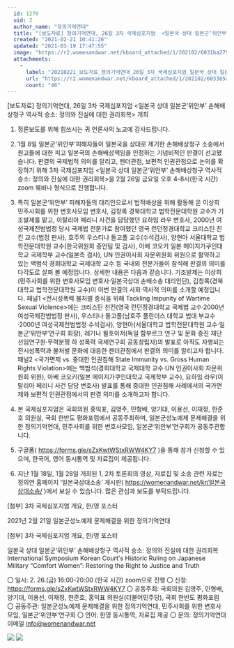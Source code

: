 ```yaml
---
  id: 1270
  uid: 2
  author_name: "정의기억연대"
  title: "[보도자료] 정의기억연대, 26일 3차 국제심포지엄  <일본국 상대 일본군‘위안부’ 손해배상청구 역사적 승소: 정의와 진실에 대한 권리회복> 개최"
  created: "2021-02-21 10:41:26"
  updated: "2021-03-19 17:47:55"
  image: "https://r2.womenandwar.net/kboard_attached/1/202102/6031ba275a1cb2074321.jpg"
  attachments: 
    - 
      label: "20210221_보도자료_정의기억연대_26일_3차_국제심포지엄_일본국_상대_일본군‘위안부_손해배상청구_역사적-승소-정의와-진실에-대한-권리회복-개최.hwp"
      url: "https://r2.womenandwar.net/kboard_attached/1/202102/603385a8f03856940697.hwp"
      count: "46"
---
```

\[보도자료\] 정의기억연대, 26일 3차 국제심포지엄 
<일본국 상대 일본군‘위안부’ 손해배상청구 역사적 승소: 정의와 진실에 대한 권리회복> 개최

1. 정론보도를 위해 힘쓰시는 귀 언론사의 노고에 감사드립니다.

2. 1월 8일 일본군'위안부‘피해자들이 일본국을 상대로 제기한 손해배상청구 소송에서 원고들에 대한 피고 일본국의 손해배상책임을 인정하는 기념비적인 판결이 선고됐습니다. 판결의 국제법적 의미를 알리고, 젠더관점, 보편적 인권관점으로 논의를 확장하기 위해 3차 국제심포지엄 <일본국 상대 일본군‘위안부’ 손해배상청구 역사적 승소: 정의와 진실에 대한 권리회복>을 2월 26일 금요일 오후 4-8시(한국 시간) zoom 웨비나 형식으로 진행합니다. 

3. 특히 일본군‘위안부’ 피해자들의 대리인으로서 법적배상을 위해 활동해 온 이상희 민주사회를 위한 변호사모임 변호사, 김창록 경북대학교 법학전문대학원 교수가 기조발제를 맡고, 이탈리아 페리니 사건을 담당했던 요하임 라우 변호사, 2000년 여성국제전범법정 당시 국제법 전문가로 참여했던 영국 런던정경대학교 크리스틴 친킨 교수(법정 판사), 호주의 우스티나 돌고폴 교수(수석검사), 양현아 서울대학교 법학전문대학원 교수(한국위원회 증언팀 및 검사), 아베 코오키 일본 메이지가쿠인대학교 국제학부 교수(일본측 검사), UN 인권이사회 자문위원회 위원으로 활약하고 있는 백범석 경희대학교 국제대학 교수 등 국내외 전문가들이 참석해 판결의 의미를 다각도로 살펴 볼 예정입니다. 상세한 내용은 다음과 같습니다.
기조발제는 이상희(민주사회를 위한 변호사모임 변호사·일본국상대 손배소송 대리인단), 김창록(경북대학교 법학전문대학원 교수)이 이번 판결의 사회·역사적 의미를 소개할 예정입니다. 패널1 <전시성폭력 불처벌 종식을 위해 Tackling Impunity of Wartime Sexual Violence>에는 크리스틴 친킨(영국 런던정경대학교 국제법 교수·2000년 여성국제전범법정 판사), 우스티나 돌고폴(남호주 플린더스 대학교 법대 부교수·2000년 여성국제전범법정 수석검사), 양현아(서울대학교 법학전문대학원 교수·일본군‘위안부’연구회 회장), 레기나 뮐호이저(독일 함부르크 연구 및 문화 증진 재단 선임연구원·무력분쟁 하 성폭력 국제연구회 공동창립자)의 발표로 아직도 자행되는 전시성폭력과 불처벌 문화에 대응한 젠더관점에서 판결의 의미를 알리고자 합니다. 패널2 <국가면제 vs. 중대한 인권침해 State Immunity vs. Gross Human Rights Violation>에는 백범석(경희대학교 국제대학 교수·UN 인권이사회 자문위원회 위원), 아베 코오키(일본 메이지가쿠인대학교 국제학부 교수), 요하임 라우(이탈리아 페리니 사건 담당 변호사) 발표를 통해 중대한 인권침해 사례에서의 국가면제와 보편적 인권관점에서의 판결 의미를 소개하고자 합니다. 

4. 본 국제심포지엄은 국회의원 홍익표, 김영주, 민형배, 양기대, 이용선, 이재정, 한준호 의원실, 국회 한반도 평화포럼에서 공동주최하며, 일본군성노예제 문제해결을 위한 정의기억연대, 민주사회를 위한 변호사모임, 일본군‘위안부’연구회가 공동주관합니다. 

5. 구글폼( https://forms.gle/sZxKwtWStxRWW4KY7 )을 통해 참가 신청할 수 있으며, 한국어, 영어 동시통역 및 자료집이 제공됩니다.

6. 지난 1월 18일, 1월 28일 개최된 1, 2차 토론회의 영상, 자료집 및 소송 관련 자료는 정의연 홈페이지 ‘일본국상대소송’ 게시판( https://womenandwar.net/kr/일본국상대소송/ )에서 보실 수 있습니다. 많은 관심과 보도를 부탁드립니다.

\[첨부\] 3차 국제심포지엄 개요, 한/영 포스터



2021년 2월 21일
일본군성노예제 문제해결을 위한 정의기억연대



\[첨부\] 3차 국제심포지엄 개요, 한/영 포스터

일본국 상대 일본군‘위안부’ 손해배상청구 역사적 승소: 정의와 진실에 대한 권리회복 
International Symposium Korean Court's Historic Ruling on Japanese Military “Comfort Women”: 
Restoring the Right to Justice and Truth 

〇 일시: 2. 26.(금) 16:00-20:00 (한국 시간) zoom으로 진행
〇 신청: https://forms.gle/sZxKwtWStxRWW4KY7
〇 공동주최: 국회의원 김영주, 민형배, 양기대, 이용선, 이재정, 한준호, 홍익표 의원실(더불어민주당), 국회 한반도 평화포럼
〇 공동주관: 일본군성노예제 문제해결을 위한 정의기억연대, 민주사회를 위한 변호사모임, 일본군‘위안부’연구회
〇 언어: 한영 동시통역, 자료집 제공
〇 문의: 정의기억연대 이메일 info@womenandwar.net 

![](https://r2.womenandwar.net/kboard_attached/1/202102/6031ba275a1cb2074321.jpg) ![](https://r2.womenandwar.net/kboard_attached/1/202102/6031ba2762d0d8634406.jpg)